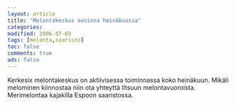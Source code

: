 ```yaml
--- 
layout: article 
title: "Melontakeskus avoinna heinäkuussa" 
categories: 
modified: 2006-07-03 
tags: [melonta,saaristo]
toc: false 
comments: true 
ads: false 
--- 
```


Kerkesix melontakeskus on aktiivisessa toiminnassa koko heinäkuun.
Mikäli melominen kiinnostaa niin ota yhteyttä Iltsuun melontavuoroista.
Merimelontaa kajakilla Espoon saaristossa.


